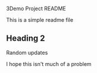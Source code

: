 3Demo Project README

This is a simple readme file

## Heading 2

Random updates

I hope this isn't much of a problem